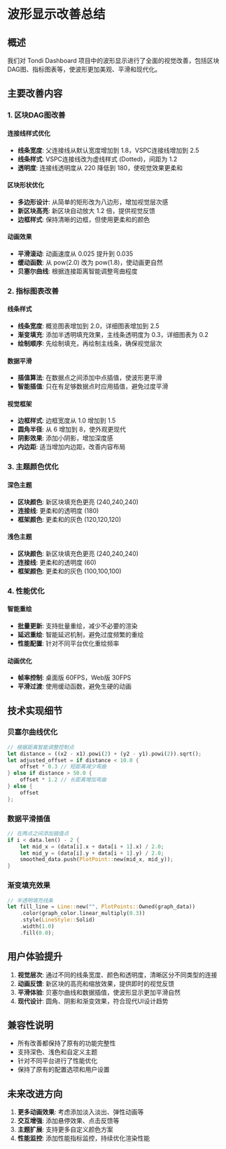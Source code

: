 # 波形显示改善总结

## 概述
我们对 Tondi Dashboard 项目中的波形显示进行了全面的视觉改善，包括区块DAG图、指标图表等，使波形更加美观、平滑和现代化。

## 主要改善内容

### 1. 区块DAG图改善

#### 连接线样式优化
- **线条宽度**: 父连接线从默认宽度增加到 1.8，VSPC连接线增加到 2.5
- **线条样式**: VSPC连接线改为虚线样式 (Dotted)，间距为 1.2
- **透明度**: 连接线透明度从 220 降低到 180，使视觉效果更柔和

#### 区块形状优化
- **多边形设计**: 从简单的矩形改为八边形，增加视觉层次感
- **新区块高亮**: 新区块自动放大 1.2 倍，提供视觉反馈
- **边框样式**: 保持清晰的边框，但使用更柔和的颜色

#### 动画效果
- **平滑滚动**: 动画速度从 0.025 提升到 0.035
- **缓动函数**: 从 pow(2.0) 改为 pow(1.8)，使动画更自然
- **贝塞尔曲线**: 根据连接距离智能调整弯曲程度

### 2. 指标图表改善

#### 线条样式
- **线条宽度**: 概览图表增加到 2.0，详细图表增加到 2.5
- **渐变填充**: 添加半透明填充效果，主线条透明度为 0.3，详细图表为 0.2
- **绘制顺序**: 先绘制填充，再绘制主线条，确保视觉层次

#### 数据平滑
- **插值算法**: 在数据点之间添加中点插值，使波形更平滑
- **智能插值**: 只在有足够数据点时应用插值，避免过度平滑

#### 视觉框架
- **边框样式**: 边框宽度从 1.0 增加到 1.5
- **圆角半径**: 从 6 增加到 8，使外观更现代
- **阴影效果**: 添加小阴影，增加深度感
- **内边距**: 适当增加内边距，改善内容布局

### 3. 主题颜色优化

#### 深色主题
- **区块颜色**: 新区块填充色更亮 (240,240,240)
- **连接线**: 更柔和的透明度 (180)
- **框架颜色**: 更柔和的灰色 (120,120,120)

#### 浅色主题
- **区块颜色**: 新区块填充色更亮 (240,240,240)
- **连接线**: 更柔和的透明度 (60)
- **框架颜色**: 更柔和的灰色 (100,100,100)

### 4. 性能优化

#### 智能重绘
- **批量更新**: 支持批量重绘，减少不必要的渲染
- **延迟重绘**: 智能延迟机制，避免过度频繁的重绘
- **性能配置**: 针对不同平台优化重绘频率

#### 动画优化
- **帧率控制**: 桌面版 60FPS，Web版 30FPS
- **平滑过渡**: 使用缓动函数，避免生硬的动画

## 技术实现细节

### 贝塞尔曲线优化
```rust
// 根据距离智能调整控制点
let distance = ((x2 - x1).powi(2) + (y2 - y1).powi(2)).sqrt();
let adjusted_offset = if distance < 10.0 {
    offset * 0.3 // 短距离减少弯曲
} else if distance > 50.0 {
    offset * 1.2 // 长距离增加弯曲
} else {
    offset
};
```

### 数据平滑插值
```rust
// 在两点之间添加插值点
if i < data.len() - 2 {
    let mid_x = (data[i].x + data[i + 1].x) / 2.0;
    let mid_y = (data[i].y + data[i + 1].y) / 2.0;
    smoothed_data.push(PlotPoint::new(mid_x, mid_y));
}
```

### 渐变填充效果
```rust
// 半透明填充线条
let fill_line = Line::new("", PlotPoints::Owned(graph_data))
    .color(graph_color.linear_multiply(0.3))
    .style(LineStyle::Solid)
    .width(1.0)
    .fill(0.0);
```

## 用户体验提升

1. **视觉层次**: 通过不同的线条宽度、颜色和透明度，清晰区分不同类型的连接
2. **动画反馈**: 新区块的高亮和缩放效果，提供即时的视觉反馈
3. **平滑体验**: 贝塞尔曲线和数据插值，使波形显示更加平滑自然
4. **现代设计**: 圆角、阴影和渐变效果，符合现代UI设计趋势

## 兼容性说明

- 所有改善都保持了原有的功能完整性
- 支持深色、浅色和自定义主题
- 针对不同平台进行了性能优化
- 保持了原有的配置选项和用户设置

## 未来改进方向

1. **更多动画效果**: 考虑添加淡入淡出、弹性动画等
2. **交互增强**: 添加悬停效果、点击反馈等
3. **主题扩展**: 支持更多自定义颜色方案
4. **性能监控**: 添加性能指标监控，持续优化渲染性能
